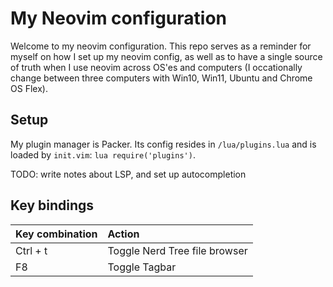# My Neovim configuration

Welcome to my neovim configuration. This repo serves as a reminder for myself on how I set up my neovim config, as well as to have a single source of truth when I use neovim across OS'es and computers (I occationally change between three computers with Win10, Win11, Ubuntu and Chrome OS Flex).


## Setup

My plugin manager is Packer. Its config resides in `/lua/plugins.lua` and is loaded by `init.vim`: `lua require('plugins')`.

TODO: write notes about LSP, and set up autocompletion



## Key bindings

| **Key combination** | **Action** |
|:-----|:------|
|Ctrl + t | Toggle Nerd Tree file browser |
| F8 | Toggle Tagbar |

